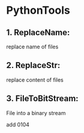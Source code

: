 # PythonTools
## 1. ReplaceName: 
replace name of files
## 2. ReplaceStr:
replace content of files
## 3. FileToBitStream: 
File into a binary stream

add  0104
